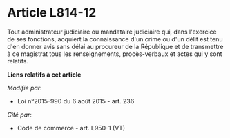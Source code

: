 # Article L814-12

Tout administrateur judiciaire ou mandataire judiciaire qui, dans l'exercice de ses fonctions, acquiert la connaissance d'un
crime ou d'un délit est tenu d'en donner avis sans délai au procureur de la République et de transmettre à ce magistrat tous
les renseignements, procès-verbaux et actes qui y sont relatifs.

**Liens relatifs à cet article**

_Modifié par_:

  - Loi n°2015-990 du 6 août 2015 - art. 236

_Cité par_:

  - Code de commerce - art. L950-1 (VT)
